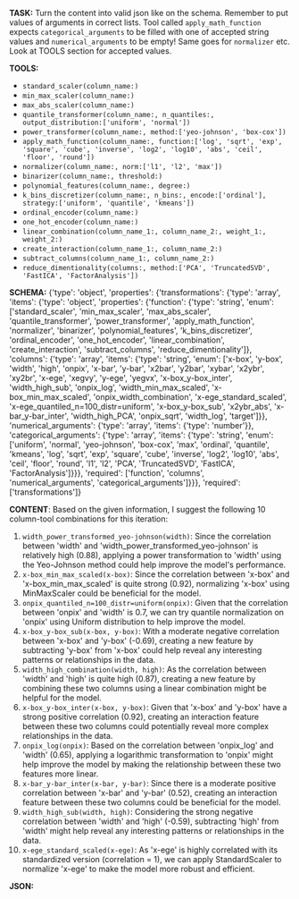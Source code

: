 **TASK:**
Turn the content into valid json like on the schema.
Remember to put values of arguments in correct lists.
Tool called `apply_math_function` expects `categorical_arguments` to be filled with one of accepted string values and `numerical_arguments` to be empty! Same goes for `normalizer` etc. Look at TOOLS section for accepted values.

**TOOLS:**
- `standard_scaler(column_name:)`
- `min_max_scaler(column_name:)`
- `max_abs_scaler(column_name:)`
- `quantile_transformer(column_name:, n_quantiles:, output_distribution:['uniform', 'normal'])`
- `power_transformer(column_name:, method:['yeo-johnson', 'box-cox'])`
- `apply_math_function(column_name:, function:['log', 'sqrt', 'exp', 'square', 'cube', 'inverse', 'log2', 'log10', 'abs', 'ceil', 'floor', 'round'])`
- `normalizer(column_name:, norm:['l1', 'l2', 'max'])`
- `binarizer(column_name:, threshold:)`
- `polynomial_features(column_name:, degree:)`
- `k_bins_discretizer(column_name:, n_bins:, encode:['ordinal'], strategy:['uniform', 'quantile', 'kmeans'])`
- `ordinal_encoder(column_name:)`
- `one_hot_encoder(column_name:)`
- `linear_combination(column_name_1:, column_name_2:, weight_1:, weight_2:)`
- `create_interaction(column_name_1:, column_name_2:)`
- `subtract_columns(column_name_1:, column_name_2:)`
- `reduce_dimentionality(columns:, method:['PCA', 'TruncatedSVD', 'FastICA', 'FactorAnalysis'])`

**SCHEMA:**
{'type': 'object', 'properties': {'transformations': {'type': 'array', 'items': {'type': 'object', 'properties': {'function': {'type': 'string', 'enum': ['standard_scaler', 'min_max_scaler', 'max_abs_scaler', 'quantile_transformer', 'power_transformer', 'apply_math_function', 'normalizer', 'binarizer', 'polynomial_features', 'k_bins_discretizer', 'ordinal_encoder', 'one_hot_encoder', 'linear_combination', 'create_interaction', 'subtract_columns', 'reduce_dimentionality']}, 'columns': {'type': 'array', 'items': {'type': 'string', 'enum': ['x-box', 'y-box', 'width', 'high', 'onpix', 'x-bar', 'y-bar', 'x2bar', 'y2bar', 'xybar', 'x2ybr', 'xy2br', 'x-ege', 'xegvy', 'y-ege', 'yegvx', 'x-box_y-box_inter', 'width_high_sub', 'onpix_log', 'width_min_max_scaled', 'x-box_min_max_scaled', 'onpix_width_combination', 'x-ege_standard_scaled', 'x-ege_quantiled_n=100_distr=uniform', 'x-box_y-box_sub', 'x2ybr_abs', 'x-bar_y-bar_inter', 'width_high_PCA', 'onpix_sqrt', 'width_log', 'target']}}, 'numerical_arguments': {'type': 'array', 'items': {'type': 'number'}}, 'categorical_arguments': {'type': 'array', 'items': {'type': 'string', 'enum': ['uniform', 'normal', 'yeo-johnson', 'box-cox', 'max', 'ordinal', 'quantile', 'kmeans', 'log', 'sqrt', 'exp', 'square', 'cube', 'inverse', 'log2', 'log10', 'abs', 'ceil', 'floor', 'round', 'l1', 'l2', 'PCA', 'TruncatedSVD', 'FastICA', 'FactorAnalysis']}}}, 'required': ['function', 'columns', 'numerical_arguments', 'categorical_arguments']}}}, 'required': ['transformations']}

**CONTENT**:
 Based on the given information, I suggest the following 10 column-tool combinations for this iteration:

1. `width_power_transformed_yeo-johnson(width)`: Since the correlation between 'width' and 'width_power_transformed_yeo-johnson' is relatively high (0.88), applying a power transformation to 'width' using the Yeo-Johnson method could help improve the model's performance.
2. `x-box_min_max_scaled(x-box)`: Since the correlation between 'x-box' and 'x-box_min_max_scaled' is quite strong (0.92), normalizing 'x-box' using MinMaxScaler could be beneficial for the model.
3. `onpix_quantiled_n=100_distr=uniform(onpix)`: Given that the correlation between 'onpix' and 'width' is 0.7, we can try quantile normalization on 'onpix' using Uniform distribution to help improve the model.
4. `x-box_y-box_sub(x-box, y-box)`: With a moderate negative correlation between 'x-box' and 'y-box' (-0.69), creating a new feature by subtracting 'y-box' from 'x-box' could help reveal any interesting patterns or relationships in the data.
5. `width_high_combination(width, high)`: As the correlation between 'width' and 'high' is quite high (0.87), creating a new feature by combining these two columns using a linear combination might be helpful for the model.
6. `x-box_y-box_inter(x-box, y-box)`: Given that 'x-box' and 'y-box' have a strong positive correlation (0.92), creating an interaction feature between these two columns could potentially reveal more complex relationships in the data.
7. `onpix_log(onpix)`: Based on the correlation between 'onpix_log' and 'width' (0.65), applying a logarithmic transformation to 'onpix' might help improve the model by making the relationship between these two features more linear.
8. `x-bar_y-bar_inter(x-bar, y-bar)`: Since there is a moderate positive correlation between 'x-bar' and 'y-bar' (0.52), creating an interaction feature between these two columns could be beneficial for the model.
9. `width_high_sub(width, high)`: Considering the strong negative correlation between 'width' and 'high' (-0.59), subtracting 'high' from 'width' might help reveal any interesting patterns or relationships in the data.
10. `x-ege_standard_scaled(x-ege)`: As 'x-ege' is highly correlated with its standardized version (correlation = 1), we can apply StandardScaler to normalize 'x-ege' to make the model more robust and efficient.

**JSON:**
